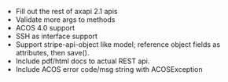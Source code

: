 
- Fill out the rest of axapi 2.1 apis
- Validate more args to methods
- ACOS 4.0 support
- SSH as interface support
- Support stripe-api-object like model; reference object fields as attributes, then save().
- Include pdf/html docs to actual REST api.
- Include ACOS error code/msg string with ACOSException
